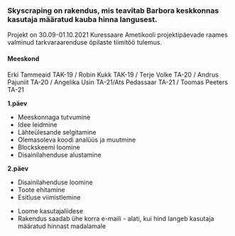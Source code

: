 ### Skyscraping on rakendus, mis teavitab Barbora keskkonnas kasutaja määratud kauba hinna langusest. 


Projekt on 30.09-01.10.2021 Kuressaare Ametikooli projektipäevade raames valminud tarkvaraarenduse õpilaste tiimitöö tulemus.


#### Meeskond

Erki Tammeaid TAK-19 / Robin Kukk TAK-19 / Terje Volke TA-20 / Andrus Pajuniit TA-20 / Angelika Usin TA-21/Ats Pedassaar TA-21 / Toomas Peeters TA-21




**1.päev**
- Meeskonnaga tutvumine
- Idee leidmine
- Lähteülesande selgitamine
- Olemasoleva koodi analüüs ja muutmine
- Blockskeemi loomine
- Disainilahenduse alustamine


**2.päev**
- Disainilahenduse loomine
- Toote ehitamine
- Esitluse viimistlemine



* Loome kasutajaliidese
* Rakendus saadab ühe korra e-maili - alati, kui hind langeb kasutaja määratud hinnast madalamale






